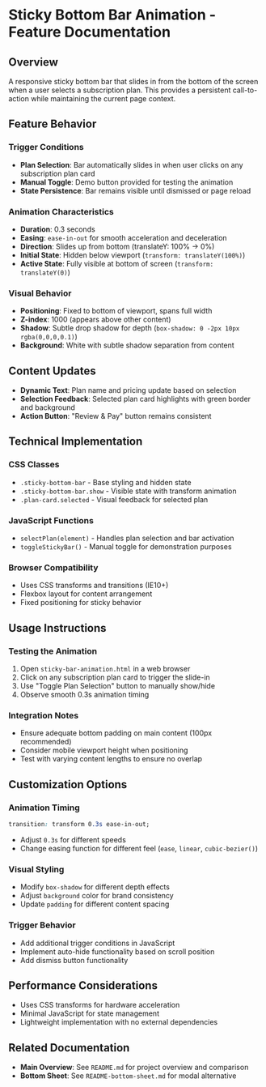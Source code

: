 # Sticky Bottom Bar Animation - Feature Documentation

## Overview
A responsive sticky bottom bar that slides in from the bottom of the screen when a user selects a subscription plan. This provides a persistent call-to-action while maintaining the current page context.

## Feature Behavior

### Trigger Conditions
- **Plan Selection**: Bar automatically slides in when user clicks on any subscription plan card
- **Manual Toggle**: Demo button provided for testing the animation
- **State Persistence**: Bar remains visible until dismissed or page reload

### Animation Characteristics
- **Duration**: 0.3 seconds
- **Easing**: `ease-in-out` for smooth acceleration and deceleration
- **Direction**: Slides up from bottom (translateY: 100% → 0%)
- **Initial State**: Hidden below viewport (`transform: translateY(100%)`)
- **Active State**: Fully visible at bottom of screen (`transform: translateY(0)`)

### Visual Behavior
- **Positioning**: Fixed to bottom of viewport, spans full width
- **Z-index**: 1000 (appears above other content)
- **Shadow**: Subtle drop shadow for depth (`box-shadow: 0 -2px 10px rgba(0,0,0,0.1)`)
- **Background**: White with subtle shadow separation from content

## Content Updates
- **Dynamic Text**: Plan name and pricing update based on selection
- **Selection Feedback**: Selected plan card highlights with green border and background
- **Action Button**: "Review & Pay" button remains consistent

## Technical Implementation

### CSS Classes
- `.sticky-bottom-bar` - Base styling and hidden state
- `.sticky-bottom-bar.show` - Visible state with transform animation
- `.plan-card.selected` - Visual feedback for selected plan

### JavaScript Functions
- `selectPlan(element)` - Handles plan selection and bar activation
- `toggleStickyBar()` - Manual toggle for demonstration purposes

### Browser Compatibility
- Uses CSS transforms and transitions (IE10+)
- Flexbox layout for content arrangement
- Fixed positioning for sticky behavior

## Usage Instructions

### Testing the Animation
1. Open `sticky-bar-animation.html` in a web browser
2. Click on any subscription plan card to trigger the slide-in
3. Use "Toggle Plan Selection" button to manually show/hide
4. Observe smooth 0.3s animation timing

### Integration Notes
- Ensure adequate bottom padding on main content (100px recommended)
- Consider mobile viewport height when positioning
- Test with varying content lengths to ensure no overlap

## Customization Options

### Animation Timing
```css
transition: transform 0.3s ease-in-out;
```
- Adjust `0.3s` for different speeds
- Change easing function for different feel (`ease`, `linear`, `cubic-bezier()`)

### Visual Styling
- Modify `box-shadow` for different depth effects
- Adjust `background` color for brand consistency
- Update `padding` for different content spacing

### Trigger Behavior
- Add additional trigger conditions in JavaScript
- Implement auto-hide functionality based on scroll position
- Add dismiss button functionality

## Performance Considerations
- Uses CSS transforms for hardware acceleration
- Minimal JavaScript for state management
- Lightweight implementation with no external dependencies

## Related Documentation
- **Main Overview**: See `README.md` for project overview and comparison
- **Bottom Sheet**: See `README-bottom-sheet.md` for modal alternative